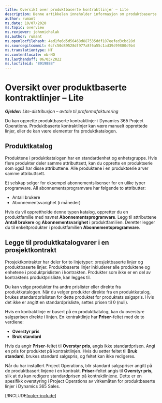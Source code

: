 ```yaml
---
title: Oversikt over produktbaserte kontraktlinjer – Lite
description: Denne artikkelen inneholder informasjon om produktbaserte kontraktlinjer.
author: rumant
ms.date: 10/07/2020
ms.topic: overview
ms.reviewer: johnmichalak
ms.author: rumant
ms.openlocfilehash: 4ad1fe6d5d56468d887535ddf107eefed3cbd28d
ms.sourcegitcommit: 6cfc50d89528df977a8f6a55c1ad39d99800d9b4
ms.translationtype: HT
ms.contentlocale: nb-NO
ms.lasthandoff: 06/03/2022
ms.locfileid: "8919888"
---
```

# <a name="product-based-contract-lines-overview---lite"></a>Oversikt over produktbaserte kontraktlinjer – Lite

_**Gjelder:** Lite-distribusjon – avtale til proformafakturering_

Du kan opprette produktbaserte kontraktlinjer i Dynamics 365 Project Operations. Produktbaserte kontraktlinjer kan være manuelt opprettede linjer, eller de kan være elementer fra produktkatalogen.

## <a name="product-catalog"></a>Produktkatalog

Produktene i produktkatalogen har en standardenhet og enhetsgruppe. Hvis flere produkter deler samme attributtsett, kan du opprette en produktserie som også har disse attributtene. Alle produktene i en produktserie arver samme attributtsett.

Et selskap selger for eksempel abonnementslisenser for en ulike typer programvare. All abonnementsprogramvare har følgende to attributter:

- Antall brukere
- Abonnementsvarighet (i måneder)

Hvis du vil opprettholde denne typen katalog, oppretter du en produktfamilie med navnet **Abonnementsprogramvare**. Legg til attributtene **Antall brukere** og **Abonnementsvarighet** i produktfamilien. Deretter legger du til enkeltprodukter i produktfamilien **Abonnementsprogramvare**.

## <a name="add-product-catalog-items-to-a-project-contract"></a>Legge til produktkatalogvarer i en prosjektkontrakt

Prosjektkontrakter har deler for to linjetyper: prosjektbaserte linjer og produktbaserte linjer. Produktbaserte linjer inkluderer alle produktene og enhetene i produktprislisten i kontrakten. Produkter som ikke er en del av kontraktens produktprisliste, kan legges til.

Du kan velge produkter fra andre prislister eller direkte fra produktkatalogen. Når du velger produkter direkte fra en produktkatalog, brukes standardprislisten for dette produktet for produktets salgspris. Hvis det ikke er angitt en standardprisliste, settes prisen til 0 (null).

Hvis en kontraktlinje er basert på en produktkatalog, kan du overstyre salgsprisen direkte i linjen. En kontraktlinje har **Priser**-feltet med de to verdiene:

- **Overstyr pris**
- **Bruk standard**

Hvis du angir **Priser**-feltet til **Overstyr pris**, angis ikke standardprisen. Angi en pris for produktet på kontraktlinjen. Hvis du setter feltet til **Bruk standard**, brukes standard salgspris, og feltet kan ikke redigeres.

Når du har installert Project Operations, blir standard salgspriser angitt på de produktbasert linjene i en kontrakt. **Priser**-feltet angis til **Overstyr pris**, slik at du kan redigere standardprisen på kontraktlinjene. Dette er en spesifikk overstyring i Project Operations av virkemåten for produktbaserte linjer i Dynamics 365 Sales.


[!INCLUDE[footer-include](../../includes/footer-banner.md)]